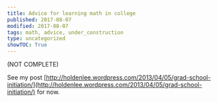 ```yaml
---
title: Advice for learning math in college
published: 2017-08-07
modified: 2017-08-07
tags: math, advice, under_construction
type: uncategorized
showTOC: True
---
```




(NOT COMPLETE)

See my post [http://holdenlee.wordpress.com/2013/04/05/grad-school-initiation/](http://holdenlee.wordpress.com/2013/04/05/grad-school-initiation/) for now.


